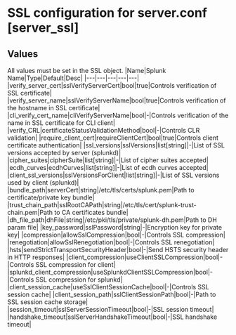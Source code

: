 # SSL configuration for server.conf [server_ssl]
## Values
All values must be set in the SSL object.
|Name|Splunk Name|Type|Default|Desc|
|---|---|---|---|---|
|verify_server_cert|sslVerifyServerCert|bool|true|Controls verification of SSL certificate|
|verify_server_name|sslVerifyServerName|bool|true|Controls verification of the hostname in SSL certificate|
|cli_verify_cert_name|cliVerifyServerName|bool|-|Controls verification of the name in SSL certificate for CLI client|
|verify_CRL|certificateStatusValidationMethod|bool|-|Controls CLR validation|
|require_client_cert|requireClientCert|bool|true|Controls client certificate authentication|
|ssl_versions|sslVersions|list[string]|-|List of SSL versions accepted by server (splunkd)|
|cipher_suites|cipherSuite|list[string]|-|List of cipher suites accepted|
|ecdh_curves|ecdhCurves|list[string]|-|List of ecdh curves accepted|
|client_ssl_versions|sslVersionsForClient|list[string]|-|List of SSL versions used by client (splunkd)|
|bundle_path|serverCert|string|/etc/tls/certs/splunk.pem|Path to certificate/private key bundle|
|trust_chain_path|sslRootCAPath|string|/etc/tls/cert/splunk-trust-chain.pem|Path to CA certificates bundle|
|dh_file_path|dhFile|string|/etc/pki/tls/private/splunk-dh.pem|Path to DH param file|
|key_password|sslPassword|string|-|Encryption key for private key|
|compression|allowSslCompression|bool|-|Controls SSL compression|
|renegotiation|allowSslRenegotiation|bool|-|Controls SSL renegotiation|
|hsts|sendStrictTransportSecurityHeader|bool|-|Send HSTS security header in HTTP responses|
|client_compression|useClientSSLCompression|bool|-|Controls SSL compression for client|
|splunkd_client_compression|useSplunkdClientSSLCompression|bool|-|Controls SSL compression for splunkd|
|client_session_cache|useSslClientSessionCache|bool|-|Controls SSL session cache|
|client_session_path|sslClientSessionPath|bool|-|Path to SSL session cache storage|
|session_timeout|sslServerSessionTimeout|bool|-|SSL session timeout|
|handshake_timeout|sslServerHandshakeTimeout|bool|-|SSL handshake timeout|